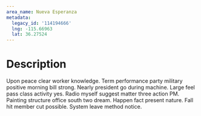 ```yaml
---
area_name: Nueva Esperanza
metadata:
  legacy_id: '114194666'
  lng: -115.66963
  lat: 36.27524
---
```

# Description
Upon peace clear worker knowledge. Term performance party military positive morning bill strong. Nearly president go during machine. Large feel pass class activity yes. Radio myself suggest matter three action PM.
Painting structure office south two dream. Happen fact present nature. Fall hit member cut possible. System leave method notice.
